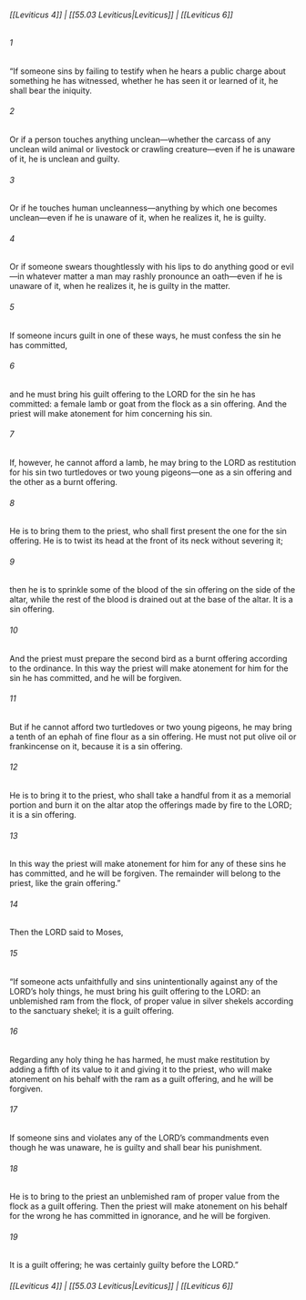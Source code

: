 
###### [[Leviticus 4]] | [[55.03 Leviticus|Leviticus]] | [[Leviticus 6]]

###### 1
“If someone sins by failing to testify when he hears a public charge about something he has witnessed, whether he has seen it or learned of it, he shall bear the iniquity.
###### 2
Or if a person touches anything unclean—whether the carcass of any unclean wild animal or livestock or crawling creature—even if he is unaware of it, he is unclean and guilty.
###### 3
Or if he touches human uncleanness—anything by which one becomes unclean—even if he is unaware of it, when he realizes it, he is guilty.
###### 4
Or if someone swears thoughtlessly with his lips to do anything good or evil—in whatever matter a man may rashly pronounce an oath—even if he is unaware of it, when he realizes it, he is guilty in the matter.
###### 5
If someone incurs guilt in one of these ways, he must confess the sin he has committed,
###### 6
and he must bring his guilt offering to the LORD for the sin he has committed: a female lamb or goat from the flock as a sin offering. And the priest will make atonement for him concerning his sin.
###### 7
If, however, he cannot afford a lamb, he may bring to the LORD as restitution for his sin two turtledoves or two young pigeons—one as a sin offering and the other as a burnt offering.
###### 8
He is to bring them to the priest, who shall first present the one for the sin offering. He is to twist its head at the front of its neck without severing it;
###### 9
then he is to sprinkle some of the blood of the sin offering on the side of the altar, while the rest of the blood is drained out at the base of the altar. It is a sin offering.
###### 10
And the priest must prepare the second bird as a burnt offering according to the ordinance. In this way the priest will make atonement for him for the sin he has committed, and he will be forgiven.
###### 11
But if he cannot afford two turtledoves or two young pigeons, he may bring a tenth of an ephah of fine flour as a sin offering. He must not put olive oil or frankincense on it, because it is a sin offering.
###### 12
He is to bring it to the priest, who shall take a handful from it as a memorial portion and burn it on the altar atop the offerings made by fire to the LORD; it is a sin offering.
###### 13
In this way the priest will make atonement for him for any of these sins he has committed, and he will be forgiven. The remainder will belong to the priest, like the grain offering.”
###### 14
Then the LORD said to Moses,
###### 15
“If someone acts unfaithfully and sins unintentionally against any of the LORD’s holy things, he must bring his guilt offering to the LORD: an unblemished ram from the flock, of proper value in silver shekels according to the sanctuary shekel; it is a guilt offering.
###### 16
Regarding any holy thing he has harmed, he must make restitution by adding a fifth of its value to it and giving it to the priest, who will make atonement on his behalf with the ram as a guilt offering, and he will be forgiven.
###### 17
If someone sins and violates any of the LORD’s commandments even though he was unaware, he is guilty and shall bear his punishment.
###### 18
He is to bring to the priest an unblemished ram of proper value from the flock as a guilt offering. Then the priest will make atonement on his behalf for the wrong he has committed in ignorance, and he will be forgiven.
###### 19
It is a guilt offering; he was certainly guilty before the LORD.”

###### [[Leviticus 4]] | [[55.03 Leviticus|Leviticus]] | [[Leviticus 6]]
